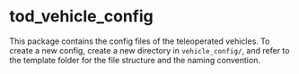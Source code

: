 # tod_vehicle_config

This package contains the config files of the teleoperated vehicles.
To create a new config, create a new directory in `vehicle_config/`,
and refer to the template folder for the file structure and the naming convention.
